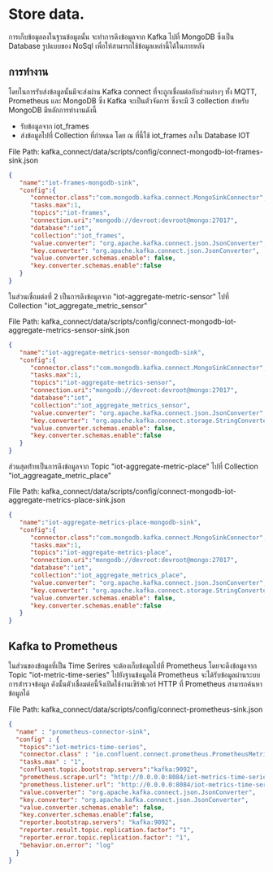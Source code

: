 # Store data.

การเก็บข้อมูลลงในฐานข้อมูลนั้น จะทำการดึงข้อมูลจาก Kafka ไปที่ MongoDB ซึ่งเป็น Database รูปแบบของ NoSql เพื่อให้สามารถใช้ข้อมูลเหล่านี้ได้ในภายหลัง

## การทำงาน
โดยในการรับส่งข้อมูลนั้นมีจะส่งผ่าน Kafka connect ที่จะถูกเชื่อมต่อกับส่วนต่างๆ ทั้ง MQTT, Prometheus และ MongoDB ซึ่ง Kafka จะเป็นตัวจัดการ ซึ่งจะมี 3 collection สำหรับ MongoDB มีหลักการทำงานดังนี้
* รับข้อมูลจาก iot_frames
* ส่งข้อมูลไปที่ Collection ที่กำหนด โดย ณ ที่นี้ใช้ iot_frames ลงใน Database IOT

File Path: kafka_connect/data/scripts/config/connect-mongodb-iot-frames-sink.json

```json
{
   "name":"iot-frames-mongodb-sink",
   "config":{
      "connector.class":"com.mongodb.kafka.connect.MongoSinkConnector",
      "tasks.max":1,
      "topics":"iot-frames",
      "connection.uri":"mongodb://devroot:devroot@mongo:27017",
      "database":"iot",
      "collection":"iot_frames",
      "value.converter": "org.apache.kafka.connect.json.JsonConverter",
      "key.converter": "org.apache.kafka.connect.json.JsonConverter",
      "value.converter.schemas.enable": false,
      "key.converter.schemas.enable":false
   }
}
```
ในส่วนเชื่อมต่อที่ 2 เป็นการดึงข้อมูลจาก "iot-aggregate-metric-sensor" ไปที่ Collection "iot_aggregate_metric_sensor"

File Path: kafka_connect/data/scripts/config/connect-mongodb-iot-aggregate-metrics-sensor-sink.json
```json
{
   "name":"iot-aggregate-metrics-sensor-mongodb-sink",
   "config":{
      "connector.class":"com.mongodb.kafka.connect.MongoSinkConnector",
      "tasks.max":1,
      "topics":"iot-aggregate-metrics-sensor",
      "connection.uri":"mongodb://devroot:devroot@mongo:27017",
      "database":"iot",
      "collection":"iot_aggregate_metrics_sensor",
      "value.converter": "org.apache.kafka.connect.json.JsonConverter",
      "key.converter": "org.apache.kafka.connect.storage.StringConverter",
      "value.converter.schemas.enable": false,
      "key.converter.schemas.enable":false
   }
}
```

ส่วนสุดท้่ายเป็นการดึงข้อมูลจาก Topic "iot-aggregate-metric-place" ไปที่ Collection "iot_aggreagate_metric_place"

File Path: kafka_connect/data/scripts/config/connect-mongodb-iot-aggregate-metrics-place-sink.json

```json
{
   "name":"iot-aggregate-metrics-place-mongodb-sink",
   "config":{
      "connector.class":"com.mongodb.kafka.connect.MongoSinkConnector",
      "tasks.max":1,
      "topics":"iot-aggregate-metrics-place",
      "connection.uri":"mongodb://devroot:devroot@mongo:27017",
      "database":"iot",
      "collection":"iot_aggregate_metrics_place",
      "value.converter": "org.apache.kafka.connect.json.JsonConverter",
      "key.converter": "org.apache.kafka.connect.storage.StringConverter",
      "value.converter.schemas.enable": false,
      "key.converter.schemas.enable":false
   }
}
```
## Kafka to Prometheus 
ในส่วนของข้อมูลที่เป็น Time Serires จะต้องเก็บข้อมูลไปที่ Prometheus โดยจะดึงข้อมูลจาก Topic "iot-metric-time-series" ไปยังฐานข้อมูลได้ Prometheus จะได้รับข้อมูลผ่านระบบการสำรวจข้อมูล ดังนั้นตัวเชื่อมต่อนี้จึงเปิดใช้งานเซิร์ฟเวอร์ HTTP ที่ Prometheus สามารถค้นหาข้อมูลได้

File Path: kafka_connect/data/scripts/config/connect-prometheus-sink.json
```json
{
  "name" : "prometheus-connector-sink",
  "config" : {
   "topics":"iot-metrics-time-series",
   "connector.class" : "io.confluent.connect.prometheus.PrometheusMetricsSinkConnector",
   "tasks.max" : "1",
   "confluent.topic.bootstrap.servers":"kafka:9092",
   "prometheus.scrape.url": "http://0.0.0.0:8084/iot-metrics-time-series",
   "prometheus.listener.url": "http://0.0.0.0:8084/iot-metrics-time-series",
   "value.converter": "org.apache.kafka.connect.json.JsonConverter",
   "key.converter": "org.apache.kafka.connect.json.JsonConverter",
   "value.converter.schemas.enable": false,
   "key.converter.schemas.enable":false,
   "reporter.bootstrap.servers": "kafka:9092",
   "reporter.result.topic.replication.factor": "1",
   "reporter.error.topic.replication.factor": "1",
   "behavior.on.error": "log"
  }
}
```

